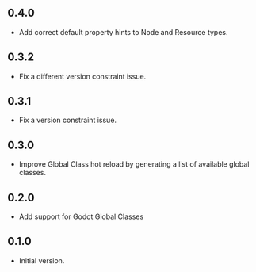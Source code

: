 ## 0.4.0

- Add correct default property hints to Node and Resource types.

## 0.3.2

- Fix a different version constraint issue.

## 0.3.1

- Fix a version constraint issue.

## 0.3.0

- Improve Global Class hot reload by generating a list of available global classes.

## 0.2.0

- Add support for Godot Global Classes

## 0.1.0

- Initial version.
